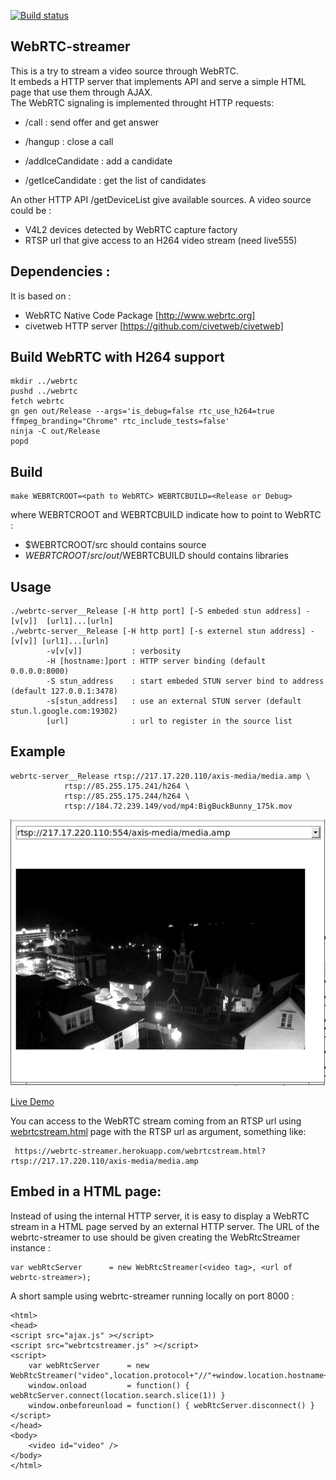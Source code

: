 [![Build status](https://travis-ci.org/mpromonet/webrtc-streamer.png)](https://travis-ci.org/mpromonet/webrtc-streamer)

WebRTC-streamer
-------------

This is a try to stream a video source through WebRTC.  
It embeds a HTTP server that implements API and serve a simple HTML page that use them through AJAX.   
The WebRTC signaling is implemented throught HTTP requests:

 - /call   : send offer and get answer
 - /hangup : close a call

 - /addIceCandidate : add a candidate
 - /getIceCandidate : get the list of candidates

An other HTTP API /getDeviceList give available sources.
A video source could be :
 - V4L2 devices detected by WebRTC capture factory
 - RTSP url that give access to an H264 video stream (need live555)

Dependencies :
--------
It is based on :
 * WebRTC Native Code Package [http://www.webrtc.org] 
 * civetweb HTTP server [https://github.com/civetweb/civetweb]

Build WebRTC with H264 support
-------
	mkdir ../webrtc
	pushd ../webrtc
	fetch webrtc
	gn gen out/Release --args='is_debug=false rtc_use_h264=true ffmpeg_branding="Chrome" rtc_include_tests=false'
	ninja -C out/Release
	popd


Build
------- 
	make WEBRTCROOT=<path to WebRTC> WEBRTCBUILD=<Release or Debug>
	
where WEBRTCROOT and WEBRTCBUILD indicate how to point to WebRTC :
 - $WEBRTCROOT/src should contains source 
 - $WEBRTCROOT/src/out/$WEBRTCBUILD should contains libraries

Usage
-----
	./webrtc-server__Release [-H http port] [-S embeded stun address] -[v[v]]  [url1]...[urln]
	./webrtc-server__Release [-H http port] [-s externel stun address] -[v[v]] [url1]...[urln]
        	-v[v[v]]           : verbosity
         	-H [hostname:]port : HTTP server binding (default 0.0.0.0:8000)
         	-S stun_address    : start embeded STUN server bind to address (default 127.0.0.1:3478)
         	-s[stun_address]   : use an external STUN server (default stun.l.google.com:19302)
         	[url]              : url to register in the source list


Example
-----
	webrtc-server__Release rtsp://217.17.220.110/axis-media/media.amp \
				rtsp://85.255.175.241/h264 \
				rtsp://85.255.175.244/h264 \
				rtsp://184.72.239.149/vod/mp4:BigBuckBunny_175k.mov


![Screenshot](snapshot.png)

[Live Demo](https://webrtc-streamer.herokuapp.com/)

You can access to the WebRTC stream coming from an RTSP url using [webrtcstream.html](html/webrtcstream.html) page with the RTSP url as argument, something like:

     https://webrtc-streamer.herokuapp.com/webrtcstream.html?rtsp://217.17.220.110/axis-media/media.amp

Embed in a HTML page:
------------------------
Instead of using the internal HTTP server, it is easy to display a WebRTC stream in a HTML page served by an external HTTP server. The URL of the webrtc-streamer to use should be given creating the WebRtcStreamer instance :

	var webRtcServer      = new WebRtcStreamer(<video tag>, <url of webrtc-streamer>);

A short sample using webrtc-streamer running locally on port 8000 :

	<html>
	<head>
	<script src="ajax.js" ></script>
	<script src="webrtcstreamer.js" ></script>
	<script>        
	    var webRtcServer      = new WebRtcStreamer("video",location.protocol+"//"+window.location.hostname+":8000");
	    window.onload         = function() { webRtcServer.connect(location.search.slice(1)) }
	    window.onbeforeunload = function() { webRtcServer.disconnect() }
	</script>
	</head>
	<body> 
	    <video id="video" />
	</body>
	</html>
	



 


